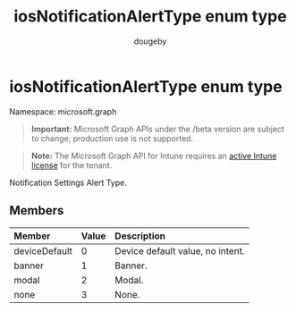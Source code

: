 ﻿---
title: "iosNotificationAlertType enum type"
description: "Notification Settings Alert Type."
author: "dougeby"
localization_priority: Normal
ms.prod: "intune"
doc_type: enumPageType
---

# iosNotificationAlertType enum type

Namespace: microsoft.graph

> **Important:** Microsoft Graph APIs under the /beta version are subject to change; production use is not supported.

> **Note:** The Microsoft Graph API for Intune requires an [active Intune license](https://go.microsoft.com/fwlink/?linkid=839381) for the tenant.

Notification Settings Alert Type.

## Members

| Member        | Value | Description                      |
| :------------ | :---- | :------------------------------- |
| deviceDefault | 0     | Device default value, no intent. |
| banner        | 1     | Banner.                          |
| modal         | 2     | Modal.                           |
| none          | 3     | None.                            |
